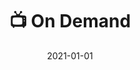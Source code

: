 ---
title: 📺 On Demand
description: Brief description of this section
cover: ondemand.jpg
date: 2021-01-01
---